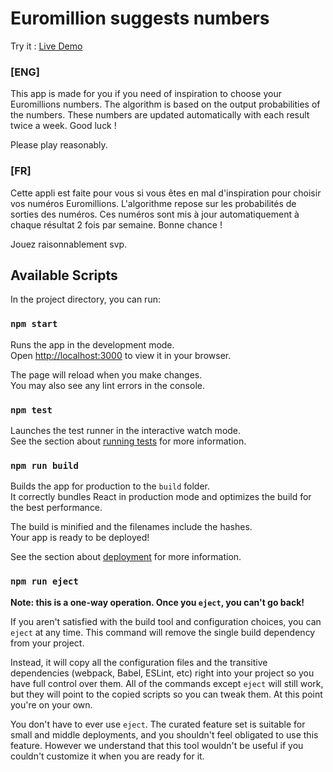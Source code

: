 # Euromillion suggests numbers

Try it : [Live Demo](https://curious-palmier-d08c6b.netlify.app/)

### [ENG]

This app is made for you if you need of inspiration
to choose your Euromillions numbers. The algorithm is based on the output
probabilities of the numbers. These numbers are updated automatically
with each result twice a week. Good luck !

Please play reasonably.

### [FR]

Cette appli est faite pour vous si vous êtes en mal
d'inspiration pour choisir vos numéros Euromillions. L'algorithme
repose sur les probabilités de sorties des numéros. Ces numéros sont
mis à jour automatiquement à chaque résultat 2 fois par semaine. Bonne
chance !

Jouez raisonnablement svp.

## Available Scripts

In the project directory, you can run:

### `npm start`

Runs the app in the development mode.\
Open [http://localhost:3000](http://localhost:3000) to view it in your browser.

The page will reload when you make changes.\
You may also see any lint errors in the console.

### `npm test`

Launches the test runner in the interactive watch mode.\
See the section about [running tests](https://facebook.github.io/create-react-app/docs/running-tests) for more information.

### `npm run build`

Builds the app for production to the `build` folder.\
It correctly bundles React in production mode and optimizes the build for the best performance.

The build is minified and the filenames include the hashes.\
Your app is ready to be deployed!

See the section about [deployment](https://facebook.github.io/create-react-app/docs/deployment) for more information.

### `npm run eject`

**Note: this is a one-way operation. Once you `eject`, you can't go back!**

If you aren't satisfied with the build tool and configuration choices, you can `eject` at any time. This command will remove the single build dependency from your project.

Instead, it will copy all the configuration files and the transitive dependencies (webpack, Babel, ESLint, etc) right into your project so you have full control over them. All of the commands except `eject` will still work, but they will point to the copied scripts so you can tweak them. At this point you're on your own.

You don't have to ever use `eject`. The curated feature set is suitable for small and middle deployments, and you shouldn't feel obligated to use this feature. However we understand that this tool wouldn't be useful if you couldn't customize it when you are ready for it.
